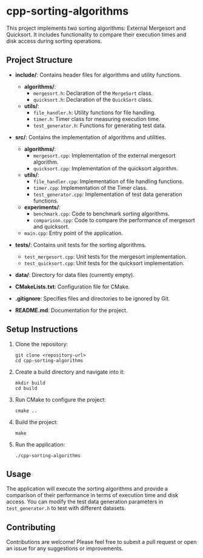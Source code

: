 # cpp-sorting-algorithms

This project implements two sorting algorithms: External Mergesort and Quicksort. It includes functionality to compare their execution times and disk access during sorting operations.

## Project Structure

- **include/**: Contains header files for algorithms and utility functions.
  - **algorithms/**: 
    - `mergesort.h`: Declaration of the `MergeSort` class.
    - `quicksort.h`: Declaration of the `QuickSort` class.
  - **utils/**: 
    - `file_handler.h`: Utility functions for file handling.
    - `timer.h`: Timer class for measuring execution time.
    - `test_generator.h`: Functions for generating test data.

- **src/**: Contains the implementation of algorithms and utilities.
  - **algorithms/**: 
    - `mergesort.cpp`: Implementation of the external mergesort algorithm.
    - `quicksort.cpp`: Implementation of the quicksort algorithm.
  - **utils/**: 
    - `file_handler.cpp`: Implementation of file handling functions.
    - `timer.cpp`: Implementation of the Timer class.
    - `test_generator.cpp`: Implementation of test data generation functions.
  - **experiments/**: 
    - `benchmark.cpp`: Code to benchmark sorting algorithms.
    - `comparison.cpp`: Code to compare the performance of mergesort and quicksort.
  - `main.cpp`: Entry point of the application.

- **tests/**: Contains unit tests for the sorting algorithms.
  - `test_mergesort.cpp`: Unit tests for the mergesort implementation.
  - `test_quicksort.cpp`: Unit tests for the quicksort implementation.

- **data/**: Directory for data files (currently empty).

- **CMakeLists.txt**: Configuration file for CMake.

- **.gitignore**: Specifies files and directories to be ignored by Git.

- **README.md**: Documentation for the project.

## Setup Instructions

1. Clone the repository:
   ```
   git clone <repository-url>
   cd cpp-sorting-algorithms
   ```

2. Create a build directory and navigate into it:
   ```
   mkdir build
   cd build
   ```

3. Run CMake to configure the project:
   ```
   cmake ..
   ```

4. Build the project:
   ```
   make
   ```

5. Run the application:
   ```
   ./cpp-sorting-algorithms
   ```

## Usage

The application will execute the sorting algorithms and provide a comparison of their performance in terms of execution time and disk access. You can modify the test data generation parameters in `test_generator.h` to test with different datasets.

## Contributing

Contributions are welcome! Please feel free to submit a pull request or open an issue for any suggestions or improvements.